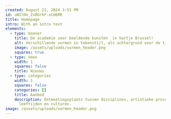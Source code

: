```yaml
---
created: August 21, 2024 3:51 PM
id: uWIlHo_Zv8GrkF-sCm6RR
title: Homepage
intro: With an intro text
elements:
  - type: banner
    title: Dé academie voor beeldende kunsten  in hartje Brussel!
    alt: Verschillende vormen in tekenstijl, als achtergrond voor de titel.
    image: /assets/uploads/vormen_header.png
    squares: true
  - type: news
    width: 1
    squares: false
    title: Nieuws
  - type: categories
    width: 1
    squares: false
    categories: []
    title: Aanbod
    description: Ontmoetingsplaats tussen disciplines, artistieke processen,
      leeftijden en culturen.
image: /assets/uploads/vormen_header.png
---
```

